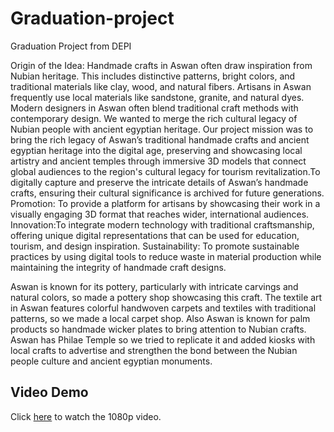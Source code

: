 # Graduation-project
Graduation Project from DEPI

Origin of the Idea: Handmade crafts in Aswan often draw inspiration from Nubian heritage. This includes distinctive patterns, bright colors, and traditional materials like clay, wood, and natural fibers. Artisans in Aswan frequently use local materials like sandstone, granite, and natural dyes. Modern designers in Aswan often blend traditional craft methods with contemporary design. We wanted to merge the rich cultural legacy of Nubian people with ancient egyptian heritage.
Our project mission was to bring the rich legacy of Aswan’s traditional handmade crafts and ancient egyptian heritage into the digital age, preserving and showcasing local artistry and ancient temples through immersive 3D models that connect global audiences to the region's cultural legacy for tourism revitalization.To digitally capture and preserve the intricate details of Aswan’s handmade crafts, ensuring their cultural significance is archived for future generations. Promotion: To provide a platform for artisans by showcasing their work in a visually engaging 3D format that reaches wider, international audiences. Innovation:To integrate modern technology with traditional craftsmanship, offering unique digital representations that can be used for education, tourism, and design inspiration. Sustainability: To promote sustainable practices by using digital tools to reduce waste in material production while maintaining the integrity of handmade craft designs.

Aswan is known for its pottery, particularly with intricate carvings and natural colors, so made a pottery shop showcasing this craft. The textile art in Aswan features colorful handwoven carpets and textiles with traditional patterns, so we made a local carpet shop. Also Aswan is known for palm products so handmade wicker plates to bring attention to Nubian crafts. Aswan has Philae Temple so we tried to replicate it and added kiosks with local crafts to advertise and strengthen the bond between the Nubian people culture and ancient egyptian monuments.

## Video Demo

Click [here](https://1drv.ms/v/c/8ff1d142ae630f2a/EYLABSOaAN5ChEKs8h6H9CgBTsD3y2PH_WH2vTyIClUoWg?e=u68KHl) to watch the 1080p video.
